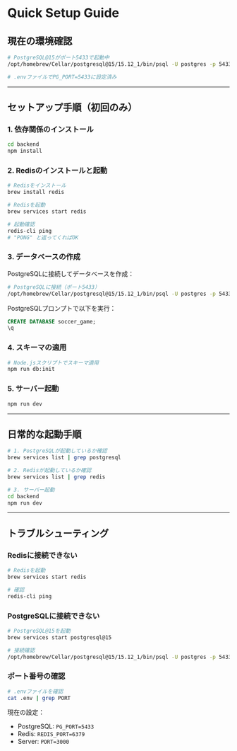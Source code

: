 # Quick Setup Guide

## 現在の環境確認

```bash
# PostgreSQL@15がポート5433で起動中
/opt/homebrew/Cellar/postgresql@15/15.12_1/bin/psql -U postgres -p 5433

# .envファイルでPG_PORT=5433に設定済み
```

---

## セットアップ手順（初回のみ）

### 1. 依存関係のインストール

```bash
cd backend
npm install
```

### 2. Redisのインストールと起動

```bash
# Redisをインストール
brew install redis

# Redisを起動
brew services start redis

# 起動確認
redis-cli ping
# "PONG" と返ってくればOK
```

### 3. データベースの作成

PostgreSQLに接続してデータベースを作成：

```bash
# PostgreSQLに接続（ポート5433）
/opt/homebrew/Cellar/postgresql@15/15.12_1/bin/psql -U postgres -p 5433
```

PostgreSQLプロンプトで以下を実行：

```sql
CREATE DATABASE soccer_game;
\q
```

### 4. スキーマの適用

```bash
# Node.jsスクリプトでスキーマ適用
npm run db:init
```

### 5. サーバー起動

```bash
npm run dev
```

---

## 日常的な起動手順

```bash
# 1. PostgreSQLが起動しているか確認
brew services list | grep postgresql

# 2. Redisが起動しているか確認
brew services list | grep redis

# 3. サーバー起動
cd backend
npm run dev
```

---

## トラブルシューティング

### Redisに接続できない

```bash
# Redisを起動
brew services start redis

# 確認
redis-cli ping
```

### PostgreSQLに接続できない

```bash
# PostgreSQL@15を起動
brew services start postgresql@15

# 接続確認
/opt/homebrew/Cellar/postgresql@15/15.12_1/bin/psql -U postgres -p 5433
```

### ポート番号の確認

```bash
# .envファイルを確認
cat .env | grep PORT
```

現在の設定：
- PostgreSQL: `PG_PORT=5433`
- Redis: `REDIS_PORT=6379`
- Server: `PORT=3000`
